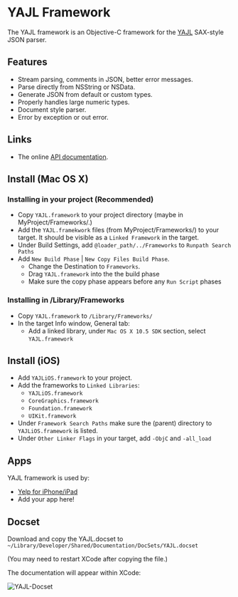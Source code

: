 # YAJL Framework

The YAJL framework is an Objective-C framework for the [YAJL](http://lloyd.github.com/yajl/) SAX-style JSON parser.

## Features

- Stream parsing, comments in JSON, better error messages.
- Parse directly from NSString or NSData.
- Generate JSON from default or custom types.
- Properly handles large numeric types.
- Document style parser.
- Error by exception or out error.

## Links

- The online [API documentation](http://gabriel.github.com/yajl-objc/).

## Install (Mac OS X)

### Installing in your project (Recommended)

- Copy `YAJL.framework` to your project directory (maybe in MyProject/Frameworks/.)
- Add the `YAJL.framekwork` files (from MyProject/Frameworks/) to your target. It should be visible as a `Linked Framework` in the target. 
- Under Build Settings, add `@loader_path/../Frameworks` to `Runpath Search Paths` 
- Add `New Build Phase` | `New Copy Files Build Phase`. 
	- Change the Destination to `Frameworks`.
	- Drag `YAJL.framework` into the the build phase
	- Make sure the copy phase appears before any `Run Script` phases 

### Installing in /Library/Frameworks

- Copy `YAJL.framework` to `/Library/Frameworks/`
- In the target Info window, General tab:
	- Add a linked library, under `Mac OS X 10.5 SDK` section, select `YAJL.framework`

## Install (iOS)

- Add `YAJLiOS.framework` to your project.
- Add the frameworks to `Linked Libraries`:
  - `YAJLiOS.framework`
  - `CoreGraphics.framework`
  - `Foundation.framework`
  - `UIKit.framework`
- Under `Framework Search Paths` make sure the (parent) directory to `YAJLiOS.framework` is listed.
- Under `Other Linker Flags` in your target, add `-ObjC` and `-all_load`

## Apps

YAJL framework is used by:

- [Yelp for iPhone/iPad](http://itunes.apple.com/us/app/yelp/id284910350?mt=8)
- Add your app here!

## Docset

Download and copy the YAJL.docset to `~/Library/Developer/Shared/Documentation/DocSets/YAJL.docset`

(You may need to restart XCode after copying the file.)

The documentation will appear within XCode:

![YAJL-Docset](http://rel.me.s3.amazonaws.com/yajl/images/docset.png)



